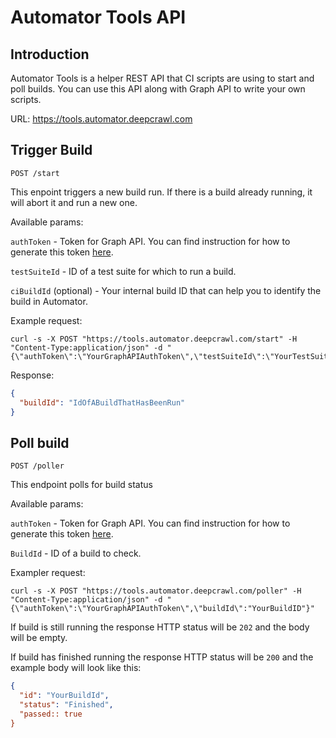 # Automator Tools API

## Introduction

Automator Tools is a helper REST API that CI scripts are using to start and poll builds.
You can use this API along with Graph API to write your own scripts.

URL: https://tools.automator.deepcrawl.com

## Trigger Build

```
POST /start
```

This enpoint triggers a new build run. If there is a build already running, it will abort it and run a new one.

Available params:

`authToken` - Token for Graph API. You can find instruction for how to generate this token [here](authentication).

`testSuiteId` - ID of a test suite for which to run a build.

`ciBuildId` (optional) - Your internal build ID that can help you to identify the build in Automator.

Example request:
```
curl -s -X POST "https://tools.automator.deepcrawl.com/start" -H "Content-Type:application/json" -d "{\"authToken\":\"YourGraphAPIAuthToken\",\"testSuiteId\":\"YourTestSuiteId\"}"
```

Response:
```json
{ 
  "buildId": "IdOfABuildThatHasBeenRun"
}
```

## Poll build

```
POST /poller
```

This endpoint polls for build status

Available params:

`authToken` - Token for Graph API. You can find instruction for how to generate this token [here](authentication).

`BuildId` - ID of a build to check.

Exampler request:
```
curl -s -X POST "https://tools.automator.deepcrawl.com/poller" -H "Content-Type:application/json" -d "{\"authToken\":\"YourGraphAPIAuthToken\",\"buildId\":"YourBuildID"}"
```

If build is still running the response HTTP status will be `202` and the body will be empty.

If build has finished running the response HTTP status will be `200` and the example body will look like this:
```json
{
  "id": "YourBuildId",
  "status": "Finished",
  "passed:: true
}
```
